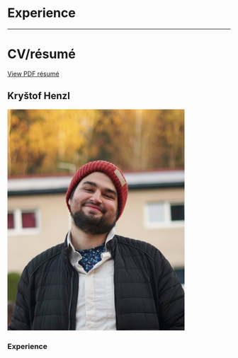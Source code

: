 # Experience
---
# CV/résumé

[View PDF résumé](images/CV_HENZL.pdf)

## Kryštof Henzl
<img src="images/borec.jpg" alt="drawing" width="400"/>

### Experience

